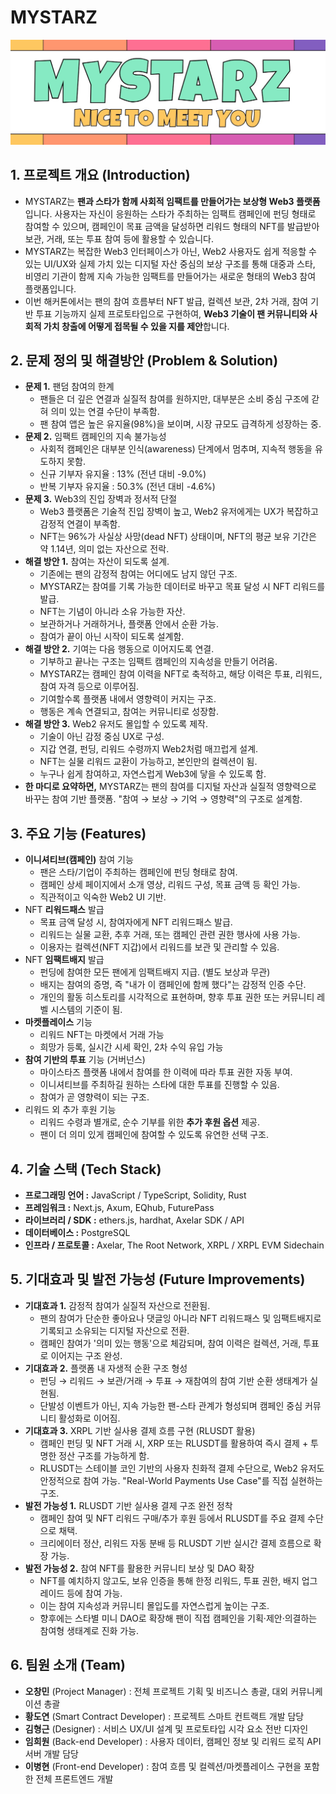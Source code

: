 # MYSTARZ

![](image.png)

## 1. 프로젝트 개요 (Introduction)

- MYSTARZ는 **팬과 스타가 함께 사회적 임팩트를 만들어가는 보상형 Web3 플랫폼**입니다. 사용자는 자신이 응원하는 스타가 주최하는 임팩트 캠페인에 펀딩 형태로 참여할 수 있으며, 캠페인이 목표 금액을 달성하면 리워드 형태의 NFT를 발급받아 보관, 거래, 또는 투표 참여 등에 활용할 수 있습니다.
- MYSTARZ는 복잡한 Web3 인터페이스가 아닌, Web2 사용자도 쉽게 적응할 수 있는 UI/UX와 실제 가치 있는 디지털 자산 중심의 보상 구조를 통해 대중과 스타, 비영리 기관이 함께 지속 가능한 임팩트를 만들어가는 새로운 형태의 Web3 참여 플랫폼입니다.
- 이번 해커톤에서는 팬의 참여 흐름부터 NFT 발급, 컬렉션 보관, 2차 거래, 참여 기반 투표 기능까지 실제 프로토타입으로 구현하여, **Web3 기술이 팬 커뮤니티와 사회적 가치 창출에 어떻게 접목될 수 있을 지를 제안**합니다.

## 2. 문제 정의 및 해결방안 (Problem & Solution)

- **문제 1.** 팬덤 참여의 한계
  - 팬들은 더 깊은 연결과 실질적 참여를 원하지만, 대부분은 소비 중심 구조에 갇혀 의미 있는 연결 수단이 부족함.
  - 팬 참여 앱은 높은 유지율(98%)을 보이며, 시장 규모도 급격하게 성장하는 중.
- **문제 2.** 임팩트 캠페인의 지속 불가능성
  - 사회적 캠페인은 대부분 인식(awareness) 단계에서 멈추며, 지속적 행동을 유도하지 못함.
  - 신규 기부자 유지율 : 13% (전년 대비 -9.0%)
  - 반복 기부자 유지율 : 50.3% (전년 대비 -4.6%)
- **문제 3.** Web3의 진입 장벽과 정서적 단절
  - Web3 플랫폼은 기술적 진입 장벽이 높고, Web2 유저에게는 UX가 복잡하고 감정적 연결이 부족함.
  - NFT는 96%가 사실상 사망(dead NFT) 상태이며, NFT의 평균 보유 기간은 약 1.14년, 의미 없는 자산으로 전락.
- **해결 방안 1.** 참여는 자산이 되도록 설계.
  - 기존에는 팬의 감정적 참여는 어디에도 남지 않던 구조.
  - MYSTARZ는 참여를 기록 가능한 데이터로 바꾸고 목표 달성 시 NFT 리워드를 발급.
  - NFT는 기념이 아니라 소유 가능한 자산.
  - 보관하거나 거래하거나, 플랫폼 안에서 순환 가능.
  - 참여가 끝이 아닌 시작이 되도록 설계함.
- **해결 방안 2.** 기여는 다음 행동으로 이어지도록 연결.
  - 기부하고 끝나는 구조는 임팩트 캠페인의 지속성을 만들기 어려움.
  - MYSTARZ는 캠페인 참여 이력을 NFT로 축적하고, 해당 이력은 투표, 리워드, 참여 자격 등으로 이루어짐.
  - 기여할수록 플랫폼 내에서 영향력이 커지는 구조.
  - 행동은 계속 연결되고, 참여는 커뮤니티로 성장함.
- **해결 방안 3.** Web2 유저도 몰입할 수 있도록 제작.
  - 기술이 아닌 감정 중심 UX로 구성.
  - 지갑 연결, 펀딩, 리워드 수령까지 Web2처럼 매끄럽게 설계.
  - NFT는 실물 리워드 교환이 가능하고, 본인만의 컬렉션이 됨.
  - 누구나 쉽게 참여하고, 자연스럽게 Web3에 닿을 수 있도록 함.
- **한 마디로 요약하면,** MYSTARZ는 팬의 참여를 디지털 자산과 실질적 영향력으로 바꾸는 참여 기반 플랫폼. "참여 → 보상 → 기억 → 영향력"의 구조로 설계함.

## 3. 주요 기능 (Features)

- **이니셔티브(캠페인)** 참여 기능
  - 팬은 스타/기업이 주최하는 캠페인에 펀딩 형태로 참여.
  - 캠페인 상세 페이지에서 소개 영상, 리워드 구성, 목표 금액 등 확인 가능.
  - 직관적이고 익숙한 Web2 UI 기반.
- NFT **리워드패스** 발급
  - 목표 금액 달성 시, 참여자에게 NFT 리워드패스 발급.
  - 리워드는 실물 교환, 추후 거래, 또는 캠페인 관련 권한 행사에 사용 가능.
  - 이용자는 컬렉션(NFT 지갑)에서 리워드를 보관 및 관리할 수 있음.
- NFT **임팩트배지** 발급
  - 펀딩에 참여한 모든 팬에게 임팩트배지 지급. (별도 보상과 무관)
  - 배지는 참여의 증명, 즉 "내가 이 캠페인에 함께 했다"는 감정적 인증 수단.
  - 개인의 활동 히스토리를 시각적으로 표현하며, 향후 투표 권한 또는 커뮤니티 레벨 시스템의 기준이 됨.
- **마켓플레이스** 기능
  - 리워드 NFT는 마켓에서 거래 가능
  - 희망가 등록, 실시간 시세 확인, 2차 수익 유입 가능
- **참여 기반의 투표** 기능 (거버넌스)
  - 마이스타즈 플랫폼 내에서 참여를 한 이력에 따라 투표 권한 자동 부여.
  - 이니셔티브를 주최하길 원하는 스타에 대한 투표를 진행할 수 있음.
  - 참여가 곧 영향력이 되는 구조.
- 리워드 외 추가 후원 기능
  - 리워드 수령과 별개로, 순수 기부를 위한 **추가 후원 옵션** 제공.
  - 팬이 더 의미 있게 캠페인에 참여할 수 있도록 유연한 선택 구조.

## 4. 기술 스택 (Tech Stack)

- **프로그래밍 언어 :** JavaScript / TypeScript, Solidity, Rust
- **프레임워크 :** Next.js, Axum, EQhub, FuturePass
- **라이브러리 / SDK :** ethers.js, hardhat, Axelar SDK / API
- **데이터베이스 :** PostgreSQL
- **인프라 / 프로토콜 :** Axelar, The Root Network, XRPL / XRPL EVM Sidechain

## 5. 기대효과 및 발전 가능성 (Future Improvements)

- **기대효과 1.** 감정적 참여가 실질적 자산으로 전환됨.
  - 팬의 참여가 단순한 좋아요나 댓글잉 아니라 NFT 리워드패스 및 임팩트배지로 기록되고 소유되는 디지털 자산으로 전환.
  - 캠페인 참여가 '의미 있는 행동'으로 체감되며, 참여 이력은 컬렉션, 거래, 투표로 이어지는 구조 완성.
- **기대효과 2.** 플랫폼 내 자생적 순환 구조 형성
  - 펀딩 → 리워드 → 보관/거래 → 투표 → 재참여의 참여 기반 순환 생태계가 실현됨.
  - 단발성 이벤트가 아닌, 지속 가능한 팬-스타 관계가 형성되며 캠페인 중심 커뮤니티 활성화로 이어짐.
- **기대효과 3.** XRPL 기반 실사용 결제 흐름 구현 (RLUSDT 활용)
  - 캠페인 펀딩 및 NFT 거래 시, XRP 또는 RLUSDT를 활용하여 즉시 결제 + 투명한 정산 구조를 가능하게 함.
  - RLUSDT는 스테이블 코인 기반의 사용자 친화적 결제 수단으로, Web2 유저도 안정적으로 참여 가능. "Real-World Payments Use Case"를 직접 실현하는 구조.
- **발전 가능성 1.** RLUSDT 기반 실사용 결제 구조 완전 정착
  - 캠페인 참여 및 NFT 리워드 구매/추가 후원 등에서 RLUSDT를 주요 결제 수단으로 채택.
  - 크리에이터 정산, 리워드 자동 분배 등 RLUSDT 기반 실시간 결제 흐름으로 확장 가능.
- **발전 가능성 2.** 참여 NFT를 활용한 커뮤니티 보상 및 DAO 확장
  - NFT를 예치하지 않고도, 보유 인증을 통해 한정 리워드, 투표 권한, 배지 업그레이드 등에 참여 가능.
  - 이는 참여 지속성과 커뮤니티 몰입도를 자연스럽게 높이는 구조.
  - 향후에는 스타별 미니 DAO로 확장해 팬이 직접 캠페인을 기획·제안·의결하는 참여형 생태계로 진화 가능.

## 6. 팀원 소개 (Team)

- **오창민** (Project Manager) : 전체 프로젝트 기획 및 비즈니스 총괄, 대외 커뮤니케이션 총괄
- **황도연** (Smart Contract Developer) : 프로젝트 스마트 컨트랙트 개발 담당
- **김형근** (Designer) : 서비스 UX/UI 설계 및 프로토타입 시각 요소 전반 디자인
- **임희원** (Back-end Developer) : 사용자 데이터, 캠페인 정보 및 리워드 로직 API 서버 개발 담당
- **이병현** (Front-end Developer) : 참여 흐름 및 컬렉션/마켓플레이스 구현을 포함한 전체 프론트엔드 개발
